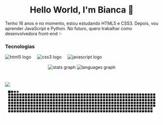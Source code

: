 

<h1 align="center">Hello World, I'm Bianca  👋</h1>

<p align="left">Tenho 16 anos e no momento, estou estudando HTML5 e CSS3. Depois, vou aprender JavaScript e Python. No futuro, quero trabalhar como desenvolvedora front-end ✨</p
<br clear="both">
<h3 align="left">Tecnologias</h3>

<div align="left">
  <img src="https://cdn.jsdelivr.net/gh/devicons/devicon/icons/html5/html5-original.svg" height="40" alt="html5 logo"  />
  <img width="12" />
  <img src="https://cdn.jsdelivr.net/gh/devicons/devicon/icons/css3/css3-original.svg" height="40" alt="css3 logo"  />
  <img width="12" />
  <img src="https://cdn.simpleicons.org/javascript/F7DF1E" height="40" alt="javascript logo"  />
</div>

<br clear="both">
<div align="center">
  <img src="https://github-readme-stats.vercel.app/api?username=BiiancaKap&hide_title=false&hide_rank=false&show_icons=true&include_all_commits=true&count_private=true&disable_animations=false&theme=material-palenight&locale=en&hide_border=false&order=1" height="150" alt="stats graph"  />
  <img src="https://github-readme-stats.vercel.app/api/top-langs?username=BiiancaKap&locale=pt-br&hide_title=false&layout=compact&card_width=320&langs_count=5&theme=material-palenight&hide_border=false&order=2" height="150" alt="languages graph"  />
</div>
<br clear="both">

###
<div align="left">
  <img height="200" src="https://api5.iloveimg.com/v1/download/7y69n3n3czf37hht96wj5v6zm1f704fy0jbhw9mAhjAp50dpmAjqxr10yhxgjkpdc7zfl28649srl1pgypn2qsvyrtk13gjjndfs23rs2526kmmxg8ztvAr3ttddf0nxhbfqzq40gh1b5hwx8gfp8c73q074jmy1fct4hy2tvfk2zfkfq91q"  />
</div>

<picture align="right">
  <source media="(prefers-color-scheme: dark)" srcset="https://raw.githubusercontent.com/mari4souza/mari4souza/output/github-contribution-grid-snake-dark.svg">
  <source media="(prefers-color-scheme: light)" srcset="https://raw.githubusercontent.com/mari4souza/mari4souza/output/github-contribution-grid-snake-dark.svg">
  <img align="center" alt="github contribution grid snake animation" src="https://raw.githubusercontent.com/mari4souza/mari4souza/output/github-contribution-grid-snake.svg">
</picture>
